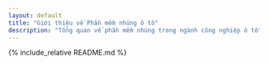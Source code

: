 ```yaml
---
layout: default
title: "Giới thiệu về Phần mềm nhúng ô tô"
description: "Tổng quan về phần mềm nhúng trong ngành công nghiệp ô tô"
---
```


{% include_relative README.md %}
